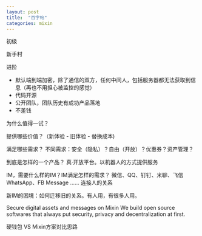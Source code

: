 ```yaml
---
layout: post
title:  "百字帖"
categories: mixin
---
```



初级

新手村

进阶

- 默认端到端加密，除了通信的双方，任何中间人，包括服务器都无法获取到信息（再也不用担心被监控的感觉）
- 代码开源
- 公开团队，团队历史有成功产品落地
- 不差钱


为什么值得一试？ 

提供哪些价值？（新体验 - 旧体验 - 替换成本) 

满足哪些需求？ 不同需求：安全（隐私）？自由（开放）？优惠券？资产管理？

到底是怎样的一个产品？ 
真·开放平台。以机器人的方式提供服务

IM，需要什么样的IM？IM满足怎样的需求？
微信、QQ、钉钉、米聊、飞信
WhatsApp、FB Message
…… 连接人的关系

新IM的困境：如何迁移旧的关系。有人用，有很多人用。

Secure digital assets and messages on Mixin
We build open source softwares that always put security, privacy and decentralization at first.


硬钱包 VS Mixin方案对比思路
